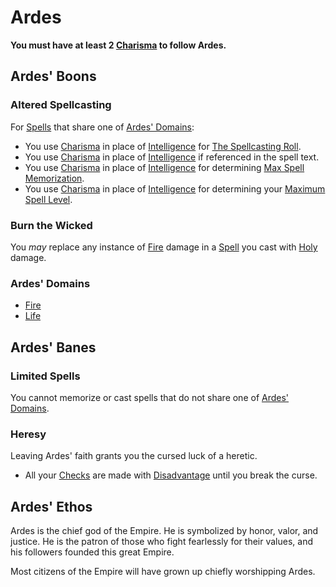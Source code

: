 # Ardes
**You must have at least 2 [Charisma](../../../../Player%20Characters/Chosen%20Statistics/Charisma.md) to follow Ardes.**
## Ardes' Boons
### Altered Spellcasting
For [Spells](../../../Spells.md) that share one of [Ardes' Domains](Ardes.md#Ardes'%20Domains):
- You use [Charisma](../../../../Player%20Characters/Chosen%20Statistics/Charisma.md) in place of [Intelligence](../../../../Player%20Characters/Chosen%20Statistics/Intelligence.md) for [The Spellcasting Roll](../../../Spellcasting.md#The%20Spellcasting%20Roll).
- You use [Charisma](../../../../Player%20Characters/Chosen%20Statistics/Charisma.md) in place of [Intelligence](../../../../Player%20Characters/Chosen%20Statistics/Intelligence.md) if referenced in the spell text.
- You use [Charisma](../../../../Player%20Characters/Chosen%20Statistics/Charisma.md) in place of [Intelligence](../../../../Player%20Characters/Chosen%20Statistics/Intelligence.md) for determining [Max Spell Memorization](../../../Spell%20Memorization.md).
- You use [Charisma](../../../../Player%20Characters/Chosen%20Statistics/Charisma.md) in place of [Intelligence](../../../../Player%20Characters/Chosen%20Statistics/Intelligence.md) for determining your [Maximum Spell Level](../../../Spell%20Level.md#Max%20Spell%20Level).
### Burn the Wicked
You *may* replace any instance of [Fire](../../../Spell%20Domains/Fire.md) damage in a [Spell](../../../Spells.md) you cast with [Holy](../../../../Damage%20Types/Holy.md) damage.
### Ardes' Domains
- [Fire](../../../Spell%20Domains/Fire.md)
- [Life](../../../Spell%20Domains/Life.md)
## Ardes' Banes
### Limited Spells
You cannot memorize or cast spells that do not share one of [Ardes' Domains](Ardes.md#Ardes'%20Domains).
### Heresy
Leaving Ardes' faith grants you the cursed luck of a heretic.
- All your [Checks](../../../../Game%20Procedures/Check.md) are made with [Disadvantage](../../../../Game%20Procedures/Dice%20Rolls/Disadvantage.md) until you break the curse.
## Ardes' Ethos
Ardes is the chief god of the Empire. He is symbolized by honor, valor, and justice. He is the patron of those who fight fearlessly for their values, and his followers founded this great Empire.

Most citizens of the Empire will have grown up chiefly worshipping Ardes.